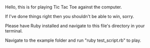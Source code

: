 Hello, this is for playing Tic Tac Toe against the computer.

If I've done things right then you shouldn't be able to win, sorry.

Please have Ruby installed and navigate to this file's directory in your terminal.

Navigate to the example folder and run "ruby test_script.rb" to play.
